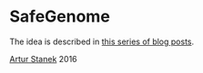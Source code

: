 # SafeGenome
The idea is described in [this series of blog posts](http://scalaakka.blogspot.com/search/label/SafeGenome).






[Artur Stanek](http://scalaakka.blogspot.com/p/about.html) 2016
